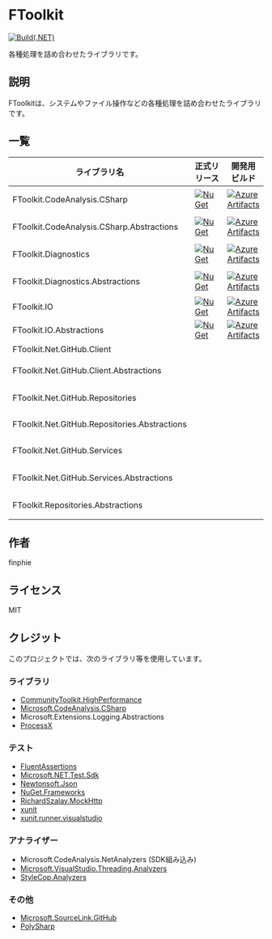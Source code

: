 # FToolkit

[![Build(.NET)](https://github.com/finphie/FToolkit/actions/workflows/build-dotnet.yml/badge.svg)](https://github.com/finphie/FToolkit/actions/workflows/build-dotnet.yml)

各種処理を詰め合わせたライブラリです。

## 説明

FToolkitは、システムやファイル操作などの各種処理を詰め合わせたライブラリです。

## 一覧

ライブラリ名|正式リリース|開発用ビルド|説明
-|-|-|-
FToolkit.CodeAnalysis.CSharp|[![NuGet](https://img.shields.io/nuget/v/FToolkit.CodeAnalysis.CSharp?color=0078d4&label=NuGet)](https://www.nuget.org/packages/FToolkit.CodeAnalysis.CSharp/)|[![Azure Artifacts](https://feeds.dev.azure.com/finphie/7af9aa4d-c550-43af-87a5-01539b2d9934/_apis/public/Packaging/Feeds/DotNet/Packages/d0b79bb1-23d8-42ec-9ff2-05b53918e247/Badge)](https://dev.azure.com/finphie/Main/_artifacts/feed/DotNet/NuGet/FToolkit.CodeAnalysis.CSharp?preferRelease=true)|C#コード関連処理の詰め合わせです。
FToolkit.CodeAnalysis.CSharp.Abstractions|[![NuGet](https://img.shields.io/nuget/v/FToolkit.CodeAnalysis.CSharp.Abstractions?color=0078d4&label=NuGet)](https://www.nuget.org/packages/FToolkit.CodeAnalysis.CSharp.Abstractions/)|[![Azure Artifacts](https://feeds.dev.azure.com/finphie/7af9aa4d-c550-43af-87a5-01539b2d9934/_apis/public/Packaging/Feeds/DotNet/Packages/eac3836c-6ff5-42db-8d7b-dbd72915021a/Badge)](https://dev.azure.com/finphie/Main/_artifacts/feed/DotNet/NuGet/FToolkit.CodeAnalysis.CSharp.Abstractions?preferRelease=true)|FToolkit.CodeAnalysis.CSharpの抽象化です。
FToolkit.Diagnostics|[![NuGet](https://img.shields.io/nuget/v/FToolkit.Diagnostics?color=0078d4&label=NuGet)](https://www.nuget.org/packages/FToolkit.Diagnostics/)|[![Azure Artifacts](https://feeds.dev.azure.com/finphie/7af9aa4d-c550-43af-87a5-01539b2d9934/_apis/public/Packaging/Feeds/18cbb017-6f1d-41eb-b9a5-a6dbf411e3f7/Packages/8efc9e09-0a75-488d-8cd4-22e8d17a8092/Badge)](https://dev.azure.com/finphie/Main/_packaging?_a=package&feed=18cbb017-6f1d-41eb-b9a5-a6dbf411e3f7&package=8efc9e09-0a75-488d-8cd4-22e8d17a8092&preferRelease=true)|システム関連処理の詰め合わせです。
FToolkit.Diagnostics.Abstractions|[![NuGet](https://img.shields.io/nuget/v/FToolkit.Diagnostics.Abstractions?color=0078d4&label=NuGet)](https://www.nuget.org/packages/FToolkit.Diagnostics.Abstractions/)|[![Azure Artifacts](https://feeds.dev.azure.com/finphie/7af9aa4d-c550-43af-87a5-01539b2d9934/_apis/public/Packaging/Feeds/DotNet/Packages/cada7c86-a601-44df-b92c-78e81eac481c/Badge)](https://dev.azure.com/finphie/Main/_artifacts/feed/DotNet/NuGet/FToolkit.Diagnostics.Abstractions?preferRelease=true)|FToolkit.Diagnosticsの抽象化です。
FToolkit.IO|[![NuGet](https://img.shields.io/nuget/v/FToolkit.IO?color=0078d4&label=NuGet)](https://www.nuget.org/packages/FToolkit.IO/)|[![Azure Artifacts](https://feeds.dev.azure.com/finphie/7af9aa4d-c550-43af-87a5-01539b2d9934/_apis/public/Packaging/Feeds/DotNet/Packages/ca91d183-9e94-4295-ba1f-4fef31731cc3/Badge)](https://dev.azure.com/finphie/Main/_artifacts/feed/DotNet/NuGet/FToolkit.IO?preferRelease=true)|IO関連処理の詰め合わせです。
FToolkit.IO.Abstractions|[![NuGet](https://img.shields.io/nuget/v/FToolkit.IO.Abstractions?color=0078d4&label=NuGet)](https://www.nuget.org/packages/FToolkit.IO.Abstractions/)|[![Azure Artifacts](https://feeds.dev.azure.com/finphie/7af9aa4d-c550-43af-87a5-01539b2d9934/_apis/public/Packaging/Feeds/DotNet/Packages/e4ab5317-d6ad-49ef-a6eb-654c0c166c2e/Badge)](https://dev.azure.com/finphie/Main/_artifacts/feed/DotNet/NuGet/FToolkit.IO.Abstractions?preferRelease=true)|FToolkit.IOの抽象化です。
FToolkit.Net.GitHub.Client|||GitHub APIクライアントです。
FToolkit.Net.GitHub.Client.Abstractions|||FToolkit.Net.GitHub.Clientの抽象化です。
FToolkit.Net.GitHub.Repositories|||GitHub APIを利用して各種処理を行います。
FToolkit.Net.GitHub.Repositories.Abstractions|||FToolkit.Net.GitHub.Repositoriesの抽象化です。
FToolkit.Net.GitHub.Services|||GitHub設定の更新処理を行います。
FToolkit.Net.GitHub.Services.Abstractions|||FToolkit.Net.GitHub.Servicesの抽象化です。
FToolkit.Repositories.Abstractions|||FToolkit Repositoryの抽象化です。

## 作者

finphie

## ライセンス

MIT

## クレジット

このプロジェクトでは、次のライブラリ等を使用しています。

### ライブラリ

- [CommunityToolkit.HighPerformance](https://github.com/CommunityToolkit/dotnet)
- [Microsoft.CodeAnalysis.CSharp](https://github.com/dotnet/roslyn)
- Microsoft.Extensions.Logging.Abstractions
- [ProcessX](https://github.com/Cysharp/ProcessX)

### テスト

- [FluentAssertions](https://github.com/fluentassertions/fluentassertions)
- [Microsoft.NET.Test.Sdk](https://github.com/microsoft/vstest)
- [Newtonsoft.Json](https://github.com/JamesNK/Newtonsoft.Json)
- [NuGet.Frameworks](https://github.com/NuGet/NuGet.Client)
- [RichardSzalay.MockHttp](https://github.com/richardszalay/mockhttp)
- [xunit](https://github.com/xunit/xunit)
- [xunit.runner.visualstudio](https://github.com/xunit/visualstudio.xunit)

### アナライザー

- Microsoft.CodeAnalysis.NetAnalyzers (SDK組み込み)
- [Microsoft.VisualStudio.Threading.Analyzers](https://github.com/Microsoft/vs-threading)
- [StyleCop.Analyzers](https://github.com/DotNetAnalyzers/StyleCopAnalyzers)

### その他

- [Microsoft.SourceLink.GitHub](https://github.com/dotnet/sourcelink)
- [PolySharp](https://github.com/Sergio0694/PolySharp)
